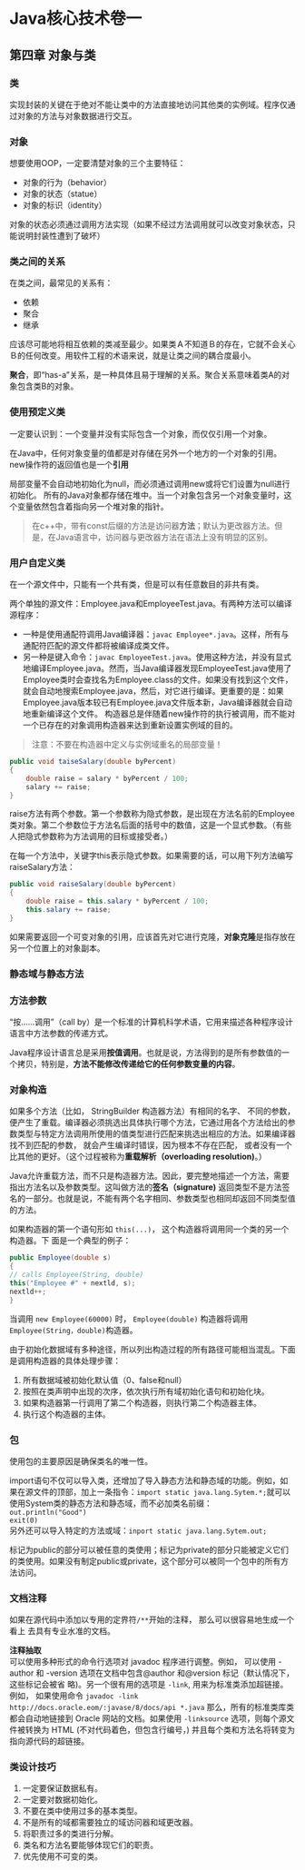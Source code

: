 # Java核心技术卷一
## 第四章 对象与类
### 类
实现封装的关键在于绝对不能让类中的方法直接地访问其他类的实例域。程序仅通过对象的方法与对象数据进行交互。
### 对象
想要使用OOP，一定要清楚对象的三个主要特征：
- 对象的行为（behavior）
- 对象的状态（statue）
- 对象的标识（identity）

对象的状态必须通过调用方法实现（如果不经过方法调用就可以改变对象状态，只能说明封装性遭到了破坏）
### 类之间的关系
在类之间，最常见的关系有：
- 依赖
- 聚合
- 继承

应该尽可能地将相互依赖的类减至最少。如果类Ａ不知道Ｂ的存在，它就不会关心Ｂ的任何改变。用软件工程的术语来说，就是让类之间的耦合度最小。

**聚合**，即“has-a”关系，是一种具体且易于理解的关系。聚合关系意味着类A的对象包含类B的对象。
### 使用预定义类
一定要认识到：一个变量并没有实际包含一个对象，而仅仅引用一个对象。

在Java中，任何对象变量的值都是对存储在另外一个地方的一个对象的引用。new操作符的返回值也是一个**引用**

局部变量不会自动地初始化为null，而必须通过调用new或将它们设置为null进行初始化。
所有的Java对象都存储在堆中。当一个对象包含另一个对象变量时，这个变量依然包含着指向另一个堆对象的指针。

> 在c++中，带有const后缀的方法是访问器**方法**；默认为更改器方法。但是，在Java语言中，访问器与更改器方法在语法上没有明显的区别。
### 用户自定义类
在一个源文件中，只能有一个共有类，但是可以有任意数目的非共有类。

两个单独的源文件：Employee.java和EmployeeTest.java。有两种方法可以编译源程序：
- 一种是使用通配符调用Java编译器：`javac Employee*.java`。这样，所有与通配符匹配的源文件都将被编译成类文件。
- 另一种是键入命令：`javac EmployeeTest.java`。使用这种方法，并没有显式地编译Employee.java。然而，当Java编译器发现EmployeeTest.java使用了Employee类时会查找名为Employee.class的文件。如果没有找到这个文件，就会自动地搜索Employee.java，然后，对它进行编译。更重要的是：如果Employee.java版本较已有Employee.java文件版本新，Java编译器就会自动地重新编译这个文件。
构造器总是伴随着new操作符的执行被调用，而不能对一个已存在的对象调用构造器来达到重新设置实例域的目的。
> 注意：不要在构造器中定义与实例域重名的局部变量！

```java
public void taiseSalary(double byPercent)
{
    double raise = salary * byPercent / 100;
    salary += raise;
}
```

raise方法有两个参数。第一个参数称为隐式参数，是出现在方法名前的Employee类对象。第二个参数位于方法名后面的括号中的数值，这是一个显式参数。（有些人把隐式参数称为方法调用的目标或接受者。）

在每一个方法中，关键字this表示隐式参数。如果需要的话，可以用下列方法编写raiseSalary方法：

```java
public void raiseSalary(double byPercent)
{
    double raise = this.salary * byPercent / 100;
    this.salary += raise;
}
```
如果需要返回一个可变对象的引用，应该首先对它进行克隆，**对象克隆**是指存放在另一个位置上的对象副本。

### 静态域与静态方法
### 方法参数
“按......调用”（call by）是一个标准的计算机科学术语，它用来描述各种程序设计语言中方法参数的传递方式。

Java程序设计语言总是采用**按值调用**。也就是说，方法得到的是所有参数值的一个拷贝，特别是，**方法不能修改传递给它的任何参数变量的内容**。

### 对象构造
如果多个方法（比如， StringBuilder 构造器方法）有相同的名字、 不同的参数，便产生了重载。编译器必须挑选出具体执行哪个方法，它通过用各个方法给出的参数类型与特定方法调用所使用的值类型进行匹配来挑选出相应的方法。如果编译器找不到匹配的参数， 就会产生编译时错误，因为根本不存在匹配， 或者没有一个比其他的更好。（这个过程被称为**重载解析（overloading resolution)**。）

Java允许重载方法，而不只是构造器方法。因此，要完整地描述一个方法，需要指出方法名以及参数类型。这叫做方法的**签名（signature)** 返回类型不是方法签名的一部分。也就是说，不能有两个名字相同、参数类型也相同却返回不同类型值的方法。

如果构造器的第一个语句形如 `this(...)`， 这个构造器将调用同一个类的另一个构造器。下
面是一个典型的例子：
```java
public Employee(double s)
{
// calls Employee(String, double)
this("Employee #" + nextld, s);
nextld++;
}
```
当调用 `new Employee(60000)` 时， `Employee(double)` 构造器将调用 `Employee(String，double)`构造器。

由于初始化数据域有多种途径，所以列出构造过程的所有路径可能相当混乱。下面是调用构造器的具体处理步骤：
1. 所有数据域被初始化默认值（0、false和null）
2. 按照在类声明中出现的次序，依次执行所有域初始化语句和初始化块。
3. 如果构造器第一行调用了第二个构造器，则执行第二个构造器主体。
4. 执行这个构造器的主体。

### 包
使用包的主要原因是确保类名的唯一性。

import语句不仅可以导入类，还增加了导入静态方法和静态域的功能。例如，如果在源文件的顶部，加上一条指令：`import static java.lang.Sytem.*;`就可以使用System类的静态方法和静态域，而不必加类名前缀：<br>`out.println("Good")`<br>`exit(0)`<br>另外还可以导入特定的方法或域：`inport static java.lang.Sytem.out;`

标记为public的部分可以被任意的类使用；标记为private的部分只能被定义它们的类使用。如果没有制定public或private，这个部分可以被同一个包中的所有方法访问。

### 文档注释
如果在源代码中添加以专用的定界符`/**`开始的注释， 那么可以很容易地生成一个看上
去具有专业水准的文档。

**注释抽取**<br>可以使用多种形式的命令行选项对 javadoc 程序进行调整。例如， 可以使用 -author 和
-version 选项在文档中包含@author 和@version 标记（默认情况下，这些标记会被省
略)。另一个很有用的选项是 `-link`, 用来为标准类添加超链接。例如， 如果使用命令
`javadoc -link http://docs.oracle.eom/:javase/8/docs/api *.java` 那么，所有的标准类库类都会自动地链接到 Oracle 网站的文档。如果使用 `-linksource` 选项，则每个源文件被转换为 HTML (不对代码着色，但包含行编号，) 并且每个类和方法名将转变为指向源代码的超链接。

### 类设计技巧
1. 一定要保证数据私有。
2. 一定要对数据初始化。
3. 不要在类中使用过多的基本类型。
4. 不是所有的域都需要独立的域访问器和域更改器。
5. 将职责过多的类进行分解。
6. 类名和方法名要能够体现它们的职责。
7. 优先使用不可变的类。